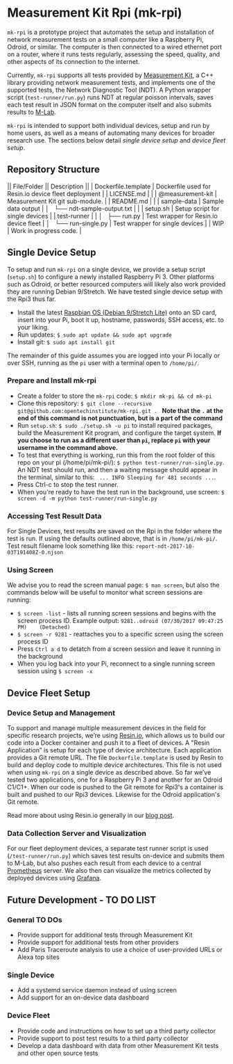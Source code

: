 # Measurement Kit Rpi (mk-rpi)

`mk-rpi` is a prototype project that automates the setup and installation of network measurement tests on a small computer like a Raspberry Pi, Odroid, or similar. The computer is then connected to a wired ethernet port on a router, where it runs tests regularly, assessing the speed, quality, and other aspects of its connection to the internet.

Currently, `mk-rpi` supports all tests provided by [Measurement Kit](https://github.com/measurement-kit/measurement-kit), a C++ library providing network measurement tests, and implements one of the supported tests, the Network Diagnostic Tool (NDT). A Python wrapper script (`test-runner/run.py`) runs NDT at regular poisson intervals, saves each test result in JSON format on the computer itself and also submits results to [M-Lab](https://measurementlab.net).

`mk-rpi` is intended to support both individual devices, setup and run by home users, as well as a means of automating many devices for broader research use. The sections below detail _single device setup_ and _device fleet setup_.

## Repository Structure

|| File/Folder                 || Description ||
| Dockerfile.template          | Dockerfile used for Resin.io device fleet deployment |
| LICENSE.md                   |  |
| @measurement-kit             | Measurement Kit git sub-module. |
| README.md                    |  |
| sample-data                  | Sample data output | 
│   └── ndt-sample-output.txt  |  |
| setup.sh                     | Setup script for single devices |
| test-runner                  |  |
│   ├── run.py                 | Test wrapper for Resin.io device fleet |
│   └── run-single.py          | Test wrapper for single devices |
| WIP                          | Work in progress code. |

## Single Device Setup

To setup and run `mk-rpi` on a single device, we provide a setup script (`setup.sh`) to configure a newly installed Raspberry Pi 3. Other platforms such as Odroid, or better resourced computers will likely also work provided they are running Debian 9/Stretch. We have tested single device setup with the Rpi3 thus far.

* Install the latest [Raspbian OS (Debian 9/Stretch Lite)](https://www.raspberrypi.org/downloads/raspbian/) onto an SD card, insert into your Pi, boot it up, hostname, passwords, SSH access, etc. to your liking.
* Run updates: `$ sudo apt update && sudo apt upgrade`
* Install git: `$ sudo apt install git`

The remainder of this guide assumes you are logged into your Pi locally or over SSH, running as the `pi` user with a terminal open to `/home/pi/`.

### Prepare and Install mk-rpi

* Create a folder to store the `mk-rpi` code: `$ mkdir mk-pi && cd mk-pi`
* Clone this repository: 
`$ git clone --recursive git@github.com:opentechinstitute/mk-rpi.git . `
**Note that the ` . ` at the end of this command is not punctuation, but is a part of the command** 
* Run `setup.sh`: `$ sudo ./setup.sh -u pi` to install required packages, build the Measurement Kit program, and configure the target system. **If you choose to run as a different user than `pi`, replace `pi` with your username in the command above.**
* To test that everything is working, run this from the root folder of this repo on your pi (/home/pi/mk-pi/): `$ python test-runner/run-single.py`. An NDT test should run, and then a waiting message should appear in the terminal, similar to this: ` ... INFO Sleeping for 481 seconds ...`. 
* Press Ctrl-c to stop the test runner.
* When you're ready to have the test run in the background, use screen:
`$ screen -d -m python test-runner/run-single.py`

### Accessing Test Result Data

For Single Devices, test results are saved on the Rpi in the folder where the test is run. If using the defaults outlined above, that is in `/home/pi/mk-pi/`. Test result filename look something like this: `report-ndt-2017-10-03T191408Z-0.njson`

### Using Screen

We advise you to read the screen manual page: `$ man screen`, but also the commands below will be useful to monitor what screen sessions are running:

* `$ screen -list` - lists all running screen sessions and begins with the screen process ID. Example output: `9281..odroid	(07/30/2017 09:47:25 PM)	(Detached)`
* `$ screen -r 9281` - reattaches you to a specific screen using the screen process ID
* Press `Ctrl a d` to detatch from a screen session and leave it running in the background
* When you log back into your Pi, reconnect to a single running screen session using `$ screen -x`

## Device Fleet Setup

### Device Setup and Management

To support and manage multiple measurement devices in the field for specific research projects, we’re using [Resin.io](https://resin.io), which allows us to build our code into a Docker container and push it to a fleet of devices. A "Resin Application” is setup for each type of device architecture. Each application provides a Git remote URL. The file `Dockerfile.template` is used by Resin to build and deploy code to multiple device architectures. This file is not used when using `mk-rpi` on a single device as described above. So far we’ve tested two applications, one for a Raspberry Pi 3 and another for an Odroid C1/C1+. When our code is pushed to the Git remote for Rpi3's a container is built and pushed to our Rpi3 devices. Likewise for the Odroid application's Git remote. 

Read more about using Resin.io generally in our [blog post](https://opentechinstitute.github.io/2017/10/deploying-and-managing-a-fleet-of-measurement-kit-devices/).

### Data Collection Server and Visualization

For our fleet deployment devices, a separate test runner script is used (`/test-runner/run.py`) which saves test results on-device and submits them to M-Lab, but also pushes each result from each device to a central [Prometheus](https://prometheus.io/) server. We also then can visualize the metrics collected by deployed devices using [Grafana](https://grafana.com/).

## Future Development - TO DO LIST

### General TO DOs

* Provide support for additional tests through Measurement Kit
* Provide support for additional tests from other providers
* Add Paris Traceroute analysis to use a choice of user-provided URLs or Alexa top sites

### Single Device

* Add a systemd service daemon instead of using screen
* Add support for an on-device data dashboard

### Device Fleet

* Provide code and instructions on how to set up a third party collector
* Provide support to post test results to a third party collector
* Develop a data dashboard with data from other Measurement Kit tests and other open source tests